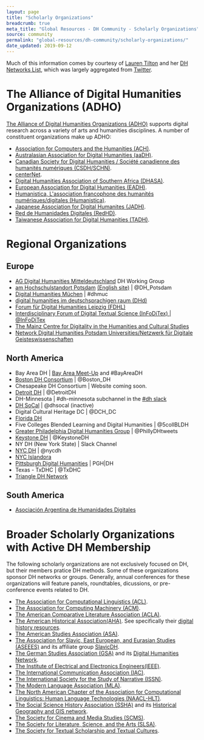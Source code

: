 ```yaml
---
layout: page
title: "Scholarly Organizations"
breadcrumb: true
meta_title: "Global Resources - DH Community - Scholarly Organizations"
source: community
permalink: "global-resources/dh-community/scholarly-organizations/"
date_updated: 2019-09-12
---
```


Much of this information comes by courtesy of [Lauren Tilton](http://laurentilton.com/) and her [DH Networks List](https://docs.google.com/document/d/17-GfKU0qE6nq78Yk0_1rp8j5_yQZLUcF4Bwy_8-kK6I/edit#), which was largely aggregated from [Twitter](https://twitter.com/nolauren/status/1130130743668203521). 

 
# The Alliance of Digital Humanities Organizations (ADHO)

[The Alliance of Digital Humanities Organizations (ADHO)](https://adho.org/) supports digital research across a variety of arts and humanities disciplines. A number of constituent organizations make up ADHO:
  -  [Association for Computers and the Humanities (ACH)](http://ach.org/).
  -  [Australasian Association for Digital Humanities (aaDH)](https://aa-dh.org/).
  -  [Canadian Society for Digital Humanities / Société canadienne des humanités numériques (CSDH/SCHN)](http://csdh-schn.org/).
  -  [centerNet](http://dhcenternet.org/).
  -  [Digital Humanities Association of Southern Africa (DHASA)](http://digitalhumanities.org.za/).
  -  [European Association for Digital Humanities (EADH)](http://eadh.org/).
  -  [Humanistica, L'association francophone des humanités numériques/digitales (Humanistica)](http://www.humanisti.ca/).
  -  [Japanese Association for Digital Humanites (JADH)](https://www.jadh.org/).
  -  [Red de Humanidades Digitales (RedHD)](http://www.humanidadesdigitales.net/).
  -  [Taiwanese Association for Digital Humanities (TADH)](http://tadh.org.tw/en/).
  

# Regional Organizations

## Europe

 -  [AG Digital Humanities Mitteldeutschland](https://www.saw-leipzig.de/de/ueber-die-akademie/arbeitsgruppen/ag-digital-humanities-mitteldeutschland) DH Working Group
 -  [am Hochschulstandort Potsdam](https://www.saw-leipzig.de/de/ueber-die-akademie/arbeitsgruppen/ag-digital-humanities-mitteldeutschland) [(English site)](https://www.uni-potsdam.de/en/digital-humanities.html) \| @DH_Potsdam
 -  [Digital Humanities Müchen](https://dhmuc.hypotheses.org/) \| #dhmuc
 -  [digital humanities im deutschsprachigen raum (DHd)](http://dig-hum.de/)
 -  [Forum für Digital Humanities Leipzig (FDHL)](https://t.co/VMwUjqtHhN)
 -  [Interdisciplinary Forum of Digital Textual Science (InFoDiTex)  \| @InFoDiTex](https://t.co/ADDyWb1teO)
 -  [The Mainz Centre for Digitality in the Humanities and Cultural Studies](https://mainzed.org/en/)
 -  [Network Digital Humanities Potsdam Universities/Netzwerk für Digitale Geisteswissenschaften](https://www.uni-potsdam.de/de/digital-humanities.html)

## North America

 -  Bay Area DH \| [Bay Area Meet-Up](https://t.co/iX8BHF1K2a) and #BayAreaDH
 -  [Boston DH Consortium](http://bostondh.org/) \| @Boston_DH
 -  Chesapeake DH Consortium \| Website coming soon.
 -  [Detroit DH](detroitdh.org) \| @DetroitDH
 -  DH-Minnesota \| #dh-minnesota subchannel in the [#dh slack](https://digitalhumanities.slack.com/) 
 -  [DH SoCal](http://dhsocal.blogspot.com/) \| @dhsocal (inactive)
 -  Digital Cultural Heritage DC \| @DCH_DC
 -  [Florida DH](https://fldh.org/)
 -  Five Colleges Blended Learning and Digital Humanities \| @5collBLDH
 -  [Greater Philadelphia Digital Humanities Group](https://groups.google.com/forum/#!forum/phillydigitalhumanities) \| @PhillyDHtweets
 -  [Keystone DH](http://keystonedh.network/2018/) \| @KeystoneDH
 -  NY DH (New York State) \| Slack Channel 
 -  [NYC DH](https://nycdh.org/) \| @nycdh
 -  [NYC Islandora](https://github.com/rnaughtonwk/NYCIslandora)
 -  [Pittsburgh Digital Humanities](http://pghdh.net/) \| PGH\|DH
 -  Texas - TxDHC \| @TxDHC
 -  [Triangle DH Network](http://triangledh.org/)

## South America

 -  [Asociación Argentina de Humanidades Digitales](aahd.net.ar)

# Broader Scholarly Organizations with Active DH Membership

The following scholarly organizations are not exclusively focused on DH, but their members pratice DH methods. Some of these organizations sponsor DH networks or groups. Generally, annual conferences for these organizations will feature panels, roundtables, dicussions, or pre-conference events related to DH.
 -  [The Association for Computational Linguistics (ACL)](https://www.aclweb.org/portal/).
 -  [The Association for Computing Machinery (ACM)](https://www.acm.org/).
 -  [The American Comparative Literature Association (ACLA)](https://www.acla.org/annual-meeting).
 -  [The American Historical Association(AHA)](https://www.historians.org/). See specifically their [digital history resources](https://www.historians.org/teaching-and-learning/digital-history-resources).
 -  [The American Studies Association (ASA)](https://theasa.net/).
 -  [The Association for Slavic, East European, and Eurasian Studies (ASEEES)](https://www.aseees.org/convention) and its affiliate group [SlavicDH](https://slavicdh.aseees.hcommons.org/).
 -  [The German Studies Association (GSA)](https://www.thegsa.org/) and its [Digital Humanities Network](https://hsprojects.mit.edu/dhnetwork/).
 -  [The Institute of Electrical and Electronics Engineers(IEEE)](https://www.ieee.org/).
 -  [The International Communication Association (IAC)](https://www.icahdq.org/).
 -  [The International Society for the Study of Narrative (ISSN)](http://narrative.georgetown.edu/).
 -  [The Modern Language Association (MLA)](https://www.mla.org/).
 -  [The North American Chapter of the Association for Computational Linguistics: Human Language Technologies (NAACL-HLT)](https://naacl2019.org/).
 -  [The Social Science History Association (SSHA)](https://ssha.org/) and its [Historical Geography and GIS network](https://ssha.org/networks/geography/).
 -  [The Society for Cinema and Media Studies (SCMS)](https://www.cmstudies.org/).
 -  [The Society for Literature, Science, and the Arts (SLSA)](https://www.litsciarts.org/).
 -  [The Society for Textual Scholarship and Textual Cultures](https://textualsociety.org).
